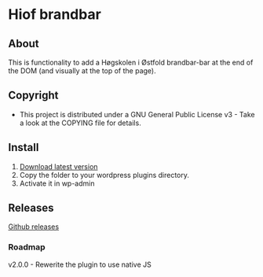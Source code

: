 # Hiof brandbar

## About

This is functionality to add a Høgskolen i Østfold brandbar-bar at the end of the DOM (and visually at the top of the page).


## Copyright

- This project is distributed under a GNU General Public License v3 - Take a look at the COPYING file for details. 

## Install

1. [Download latest version](https://github.com/hiof/brandbar-wp/)
2. Copy the folder to your wordpress plugins directory.
3. Activate it in wp-admin

## Releases

[Github releases](https://github.com/hiof/brandbar-wp/releases)

### Roadmap

v2.0.0 - Rewerite the plugin to use native JS